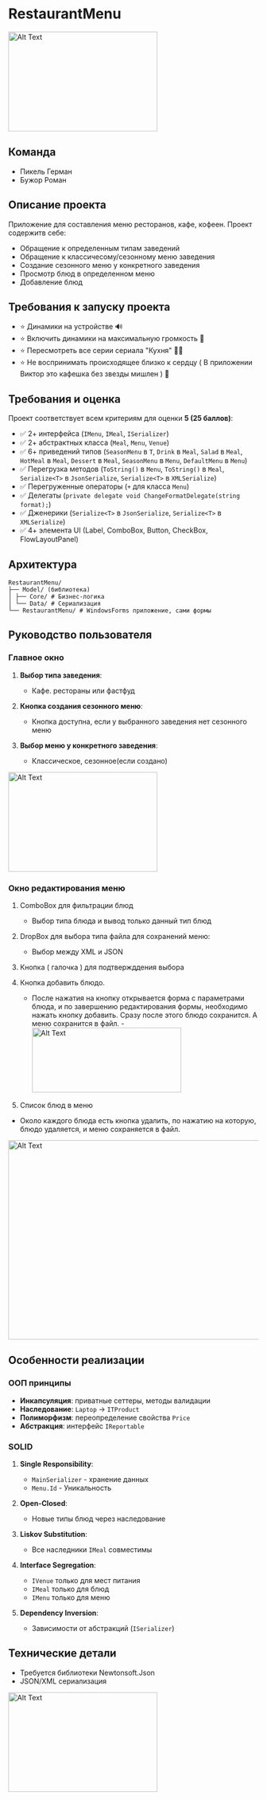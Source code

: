 # RestaurantMenu
<img src="https://github.com/user-attachments/assets/3cb32a82-2222-4a2c-a82d-d0572214b0c0" alt="Alt Text" width="300" height="200">


## Команда
- Пикель Герман
- Бужор Роман

## Описание проекта
Приложение для составления меню ресторанов, кафе, кофеен. Проект содержитв себе:
- Обращение к определенным типам заведений
- Обращение к классичесому/сезонному меню заведения
- Создание сезонного меню у конкретного заведения
- Просмотр блюд в определенном меню
- Добавление блюд

## Требования к запуску проекта
   - ⭐ Динамики на устройстве 🔊 
   - ⭐ Включить динамики на максимальную громкость 🕺 
   - ⭐ Пересмотреть все серии сериала "Кухня"  👨‍🍳
   - ⭐ Не воспринимать происходящее близко к сердцу ( В приложении Виктор это кафешка без звезды мишлен ) 🌟

## Требования и оценка
Проект соответствует всем критериям для оценки **5 (25 баллов)**:
- ✅ 2+ интерфейса (`IMenu`, `IMeal`, `ISerializer`)
- ✅ 2+ абстрактных класса (`Meal`, `Menu`, `Venue`)
- ✅ 6+ приведений типов (`SeasonMenu` в `T`,  `Drink` в `Meal`, `Salad` в `Meal`, `HotMeal` в `Meal`, `Dessert` в `Meal`, `SeasonMenu` в `Menu`, `DefaultMenu` в `Menu`)
- ✅ Перегрузка методов (`ToString()` в `Menu`, `ToString()` в `Meal`, `Serialize<T>` в `JsonSerialize`, `Serialize<T>` в `XMLSerialize`)
- ✅ Перегруженные операторы (`+` для класса `Menu`)
- ✅ Делегаты (`private delegate void ChangeFormatDelegate(string format);`)
- ✅ Дженерики (`Serialize<T>` в `JsonSerialize`, `Serialize<T>` в `XMLSerialize`)
- ✅ 4+ элемента UI (Label, ComboBox, Button, CheckBox, FlowLayoutPanel)

## Архитектура
```
RestaurantMenu/
├── Model/ (библиотека)
│ ├── Core/ # Бизнес-логика
│ └── Data/ # Сериализация
└── RestaurantMenu/ # WindowsForms приложение, сами формы
```

## Руководство пользователя

### Главное окно
1. **Выбор типа заведения**:
   - Кафе. рестораны или фастфуд

2. **Кнопка создания сезонного меню**:
   - Кнопка доступна, если у выбранного заведения нет сезонного меню

3. **Выбор меню у конкретного заведения**:
   - Классическое, сезонное(если создано)
  
<img src="https://github.com/user-attachments/assets/965655a3-69fe-4406-be63-7ec108cf785e" alt="Alt Text" width="300" height="200">



### Окно редактирования меню


1. ComboBox для фильтрации блюд
   - Выбор типа блюда и вывод только данный тип блюд

3. DropBox для выбора типа файла для сохранений меню:
   - Выбор между XML и JSON

4. Кнопка ( галочка ) для подтвержддения выбора

5. Кнопка добавить блюдо.
   - После нажатия на кнопку открывается форма с параметрами блюда, и по завершению редактирования формы, необходимо нажать кнопку добавить. Сразу после этого блюдо сохранится. А меню сохранится в файл.
     -<img src="https://github.com/user-attachments/assets/fc8b4a79-175c-4c10-a80d-5effa3d65575" alt="Alt Text" width="300" height="130">

6. Список блюд в меню
  - Около каждого блюда есть кнопка удалить, по нажатию на которую, блюдо удаляется, и меню сохраняется в файл.

<img src="https://github.com/user-attachments/assets/f99c5d29-97b2-4818-8f7c-959cfbcde0ef" alt="Alt Text" width="600" height="400">




## Особенности реализации

### ООП принципы
- **Инкапсуляция**: приватные сеттеры, методы валидации
- **Наследование**: `Laptop` → `ITProduct`
- **Полиморфизм**: переопределение свойства `Price`
- **Абстракция**: интерфейс `IReportable`

### SOLID
1. **Single Responsibility**:
   - `MainSerializer` - хранение данных
   - `Menu.Id` - Уникальность

2. **Open-Closed**:
   - Новые типы блюд через наследование

3. **Liskov Substitution**:
   - Все наследники `IMeal` совместимы

4. **Interface Segregation**:
   - `IVenue` только для мест питания
   - `IMeal` только для блюд
   - `IMenu` только для меню

5. **Dependency Inversion**:
   - Зависимости от абстракций (`ISerializer`)

## Технические детали
- Требуется библиотеки Newtonsoft.Json
- JSON/XML сериализация

<img src="https://github.com/user-attachments/assets/5084886e-b88b-466f-ae34-5394d2ea9e9d" alt="Alt Text" width="300" height="200">

